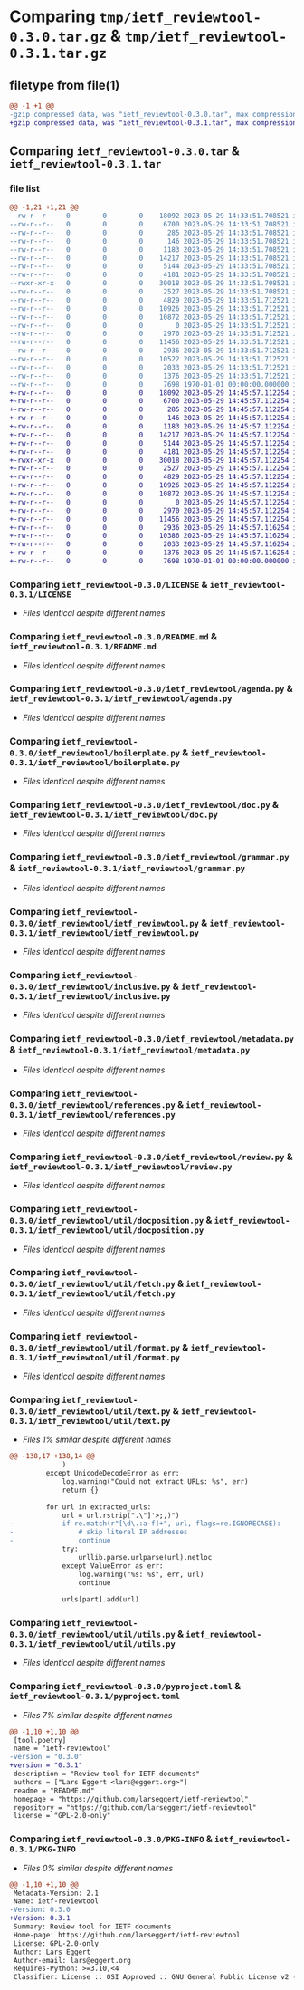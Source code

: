 # Comparing `tmp/ietf_reviewtool-0.3.0.tar.gz` & `tmp/ietf_reviewtool-0.3.1.tar.gz`

## filetype from file(1)

```diff
@@ -1 +1 @@
-gzip compressed data, was "ietf_reviewtool-0.3.0.tar", max compression
+gzip compressed data, was "ietf_reviewtool-0.3.1.tar", max compression
```

## Comparing `ietf_reviewtool-0.3.0.tar` & `ietf_reviewtool-0.3.1.tar`

### file list

```diff
@@ -1,21 +1,21 @@
--rw-r--r--   0        0        0    18092 2023-05-29 14:33:51.708521 ietf_reviewtool-0.3.0/LICENSE
--rw-r--r--   0        0        0     6700 2023-05-29 14:33:51.708521 ietf_reviewtool-0.3.0/README.md
--rw-r--r--   0        0        0      285 2023-05-29 14:33:51.708521 ietf_reviewtool-0.3.0/ietf_reviewtool/__init__.py
--rw-r--r--   0        0        0      146 2023-05-29 14:33:51.708521 ietf_reviewtool-0.3.0/ietf_reviewtool/__main__.py
--rw-r--r--   0        0        0     1183 2023-05-29 14:33:51.708521 ietf_reviewtool-0.3.0/ietf_reviewtool/agenda.py
--rw-r--r--   0        0        0    14217 2023-05-29 14:33:51.708521 ietf_reviewtool-0.3.0/ietf_reviewtool/boilerplate.py
--rw-r--r--   0        0        0     5144 2023-05-29 14:33:51.708521 ietf_reviewtool-0.3.0/ietf_reviewtool/doc.py
--rw-r--r--   0        0        0     4181 2023-05-29 14:33:51.708521 ietf_reviewtool-0.3.0/ietf_reviewtool/grammar.py
--rwxr-xr-x   0        0        0    30018 2023-05-29 14:33:51.708521 ietf_reviewtool-0.3.0/ietf_reviewtool/ietf_reviewtool.py
--rw-r--r--   0        0        0     2527 2023-05-29 14:33:51.708521 ietf_reviewtool-0.3.0/ietf_reviewtool/inclusive.py
--rw-r--r--   0        0        0     4829 2023-05-29 14:33:51.712521 ietf_reviewtool-0.3.0/ietf_reviewtool/metadata.py
--rw-r--r--   0        0        0    10926 2023-05-29 14:33:51.712521 ietf_reviewtool-0.3.0/ietf_reviewtool/references.py
--rw-r--r--   0        0        0    10872 2023-05-29 14:33:51.712521 ietf_reviewtool-0.3.0/ietf_reviewtool/review.py
--rw-r--r--   0        0        0        0 2023-05-29 14:33:51.712521 ietf_reviewtool-0.3.0/ietf_reviewtool/util/__init__.py
--rw-r--r--   0        0        0     2970 2023-05-29 14:33:51.712521 ietf_reviewtool-0.3.0/ietf_reviewtool/util/docposition.py
--rw-r--r--   0        0        0    11456 2023-05-29 14:33:51.712521 ietf_reviewtool-0.3.0/ietf_reviewtool/util/fetch.py
--rw-r--r--   0        0        0     2936 2023-05-29 14:33:51.712521 ietf_reviewtool-0.3.0/ietf_reviewtool/util/format.py
--rw-r--r--   0        0        0    10522 2023-05-29 14:33:51.712521 ietf_reviewtool-0.3.0/ietf_reviewtool/util/text.py
--rw-r--r--   0        0        0     2033 2023-05-29 14:33:51.712521 ietf_reviewtool-0.3.0/ietf_reviewtool/util/utils.py
--rw-r--r--   0        0        0     1376 2023-05-29 14:33:51.712521 ietf_reviewtool-0.3.0/pyproject.toml
--rw-r--r--   0        0        0     7698 1970-01-01 00:00:00.000000 ietf_reviewtool-0.3.0/PKG-INFO
+-rw-r--r--   0        0        0    18092 2023-05-29 14:45:57.112254 ietf_reviewtool-0.3.1/LICENSE
+-rw-r--r--   0        0        0     6700 2023-05-29 14:45:57.112254 ietf_reviewtool-0.3.1/README.md
+-rw-r--r--   0        0        0      285 2023-05-29 14:45:57.112254 ietf_reviewtool-0.3.1/ietf_reviewtool/__init__.py
+-rw-r--r--   0        0        0      146 2023-05-29 14:45:57.112254 ietf_reviewtool-0.3.1/ietf_reviewtool/__main__.py
+-rw-r--r--   0        0        0     1183 2023-05-29 14:45:57.112254 ietf_reviewtool-0.3.1/ietf_reviewtool/agenda.py
+-rw-r--r--   0        0        0    14217 2023-05-29 14:45:57.112254 ietf_reviewtool-0.3.1/ietf_reviewtool/boilerplate.py
+-rw-r--r--   0        0        0     5144 2023-05-29 14:45:57.112254 ietf_reviewtool-0.3.1/ietf_reviewtool/doc.py
+-rw-r--r--   0        0        0     4181 2023-05-29 14:45:57.112254 ietf_reviewtool-0.3.1/ietf_reviewtool/grammar.py
+-rwxr-xr-x   0        0        0    30018 2023-05-29 14:45:57.112254 ietf_reviewtool-0.3.1/ietf_reviewtool/ietf_reviewtool.py
+-rw-r--r--   0        0        0     2527 2023-05-29 14:45:57.112254 ietf_reviewtool-0.3.1/ietf_reviewtool/inclusive.py
+-rw-r--r--   0        0        0     4829 2023-05-29 14:45:57.112254 ietf_reviewtool-0.3.1/ietf_reviewtool/metadata.py
+-rw-r--r--   0        0        0    10926 2023-05-29 14:45:57.112254 ietf_reviewtool-0.3.1/ietf_reviewtool/references.py
+-rw-r--r--   0        0        0    10872 2023-05-29 14:45:57.112254 ietf_reviewtool-0.3.1/ietf_reviewtool/review.py
+-rw-r--r--   0        0        0        0 2023-05-29 14:45:57.112254 ietf_reviewtool-0.3.1/ietf_reviewtool/util/__init__.py
+-rw-r--r--   0        0        0     2970 2023-05-29 14:45:57.112254 ietf_reviewtool-0.3.1/ietf_reviewtool/util/docposition.py
+-rw-r--r--   0        0        0    11456 2023-05-29 14:45:57.112254 ietf_reviewtool-0.3.1/ietf_reviewtool/util/fetch.py
+-rw-r--r--   0        0        0     2936 2023-05-29 14:45:57.116254 ietf_reviewtool-0.3.1/ietf_reviewtool/util/format.py
+-rw-r--r--   0        0        0    10386 2023-05-29 14:45:57.116254 ietf_reviewtool-0.3.1/ietf_reviewtool/util/text.py
+-rw-r--r--   0        0        0     2033 2023-05-29 14:45:57.116254 ietf_reviewtool-0.3.1/ietf_reviewtool/util/utils.py
+-rw-r--r--   0        0        0     1376 2023-05-29 14:45:57.116254 ietf_reviewtool-0.3.1/pyproject.toml
+-rw-r--r--   0        0        0     7698 1970-01-01 00:00:00.000000 ietf_reviewtool-0.3.1/PKG-INFO
```

### Comparing `ietf_reviewtool-0.3.0/LICENSE` & `ietf_reviewtool-0.3.1/LICENSE`

 * *Files identical despite different names*

### Comparing `ietf_reviewtool-0.3.0/README.md` & `ietf_reviewtool-0.3.1/README.md`

 * *Files identical despite different names*

### Comparing `ietf_reviewtool-0.3.0/ietf_reviewtool/agenda.py` & `ietf_reviewtool-0.3.1/ietf_reviewtool/agenda.py`

 * *Files identical despite different names*

### Comparing `ietf_reviewtool-0.3.0/ietf_reviewtool/boilerplate.py` & `ietf_reviewtool-0.3.1/ietf_reviewtool/boilerplate.py`

 * *Files identical despite different names*

### Comparing `ietf_reviewtool-0.3.0/ietf_reviewtool/doc.py` & `ietf_reviewtool-0.3.1/ietf_reviewtool/doc.py`

 * *Files identical despite different names*

### Comparing `ietf_reviewtool-0.3.0/ietf_reviewtool/grammar.py` & `ietf_reviewtool-0.3.1/ietf_reviewtool/grammar.py`

 * *Files identical despite different names*

### Comparing `ietf_reviewtool-0.3.0/ietf_reviewtool/ietf_reviewtool.py` & `ietf_reviewtool-0.3.1/ietf_reviewtool/ietf_reviewtool.py`

 * *Files identical despite different names*

### Comparing `ietf_reviewtool-0.3.0/ietf_reviewtool/inclusive.py` & `ietf_reviewtool-0.3.1/ietf_reviewtool/inclusive.py`

 * *Files identical despite different names*

### Comparing `ietf_reviewtool-0.3.0/ietf_reviewtool/metadata.py` & `ietf_reviewtool-0.3.1/ietf_reviewtool/metadata.py`

 * *Files identical despite different names*

### Comparing `ietf_reviewtool-0.3.0/ietf_reviewtool/references.py` & `ietf_reviewtool-0.3.1/ietf_reviewtool/references.py`

 * *Files identical despite different names*

### Comparing `ietf_reviewtool-0.3.0/ietf_reviewtool/review.py` & `ietf_reviewtool-0.3.1/ietf_reviewtool/review.py`

 * *Files identical despite different names*

### Comparing `ietf_reviewtool-0.3.0/ietf_reviewtool/util/docposition.py` & `ietf_reviewtool-0.3.1/ietf_reviewtool/util/docposition.py`

 * *Files identical despite different names*

### Comparing `ietf_reviewtool-0.3.0/ietf_reviewtool/util/fetch.py` & `ietf_reviewtool-0.3.1/ietf_reviewtool/util/fetch.py`

 * *Files identical despite different names*

### Comparing `ietf_reviewtool-0.3.0/ietf_reviewtool/util/format.py` & `ietf_reviewtool-0.3.1/ietf_reviewtool/util/format.py`

 * *Files identical despite different names*

### Comparing `ietf_reviewtool-0.3.0/ietf_reviewtool/util/text.py` & `ietf_reviewtool-0.3.1/ietf_reviewtool/util/text.py`

 * *Files 1% similar despite different names*

```diff
@@ -138,17 +138,14 @@
             )
         except UnicodeDecodeError as err:
             log.warning("Could not extract URLs: %s", err)
             return {}
 
         for url in extracted_urls:
             url = url.rstrip(".\"]'>;,)")
-            if re.match(r"[\d\.:a-f]+", url, flags=re.IGNORECASE):
-                # skip literal IP addresses
-                continue
             try:
                 urllib.parse.urlparse(url).netloc
             except ValueError as err:
                 log.warning("%s: %s", err, url)
                 continue
 
             urls[part].add(url)
```

### Comparing `ietf_reviewtool-0.3.0/ietf_reviewtool/util/utils.py` & `ietf_reviewtool-0.3.1/ietf_reviewtool/util/utils.py`

 * *Files identical despite different names*

### Comparing `ietf_reviewtool-0.3.0/pyproject.toml` & `ietf_reviewtool-0.3.1/pyproject.toml`

 * *Files 7% similar despite different names*

```diff
@@ -1,10 +1,10 @@
 [tool.poetry]
 name = "ietf-reviewtool"
-version = "0.3.0"
+version = "0.3.1"
 description = "Review tool for IETF documents"
 authors = ["Lars Eggert <lars@eggert.org>"]
 readme = "README.md"
 homepage = "https://github.com/larseggert/ietf-reviewtool"
 repository = "https://github.com/larseggert/ietf-reviewtool"
 license = "GPL-2.0-only"
```

### Comparing `ietf_reviewtool-0.3.0/PKG-INFO` & `ietf_reviewtool-0.3.1/PKG-INFO`

 * *Files 0% similar despite different names*

```diff
@@ -1,10 +1,10 @@
 Metadata-Version: 2.1
 Name: ietf-reviewtool
-Version: 0.3.0
+Version: 0.3.1
 Summary: Review tool for IETF documents
 Home-page: https://github.com/larseggert/ietf-reviewtool
 License: GPL-2.0-only
 Author: Lars Eggert
 Author-email: lars@eggert.org
 Requires-Python: >=3.10,<4
 Classifier: License :: OSI Approved :: GNU General Public License v2 (GPLv2)
```

